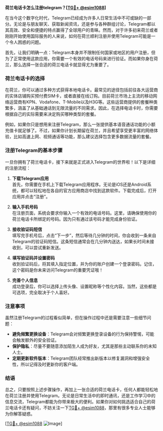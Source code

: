 **荷兰电话卡怎么注册telegram？[[TG💪+ @esim1088](https://t.me/s/esim1088)]**

在当今这个数字化时代，Telegram已经成为许多人日常生活中不可或缺的一部分。无论是与朋友聊天、获取新闻资讯，还是参与各种群组讨论，Telegram都以其高效、安全和便捷的特点赢得了全球用户的青睐。然而，对于许多初来荷兰或者刚刚开始使用国际服务的人来说，如何在荷兰顺利注册并使用Telegram可能是一个令人困惑的问题。

首先，让我们明确一点：Telegram本身并不限制任何国家或地区的用户注册，但为了正常使用这款应用，你需要一个有效的电话号码来进行验证。而如果你身在荷兰，那么选择一张合适的荷兰电话卡就显得尤为重要了。

### 荷兰电话卡的选择

在荷兰，你可以通过多种方式获得本地电话卡。最常见的途径包括前往各大运营商的实体店铺购买预付费SIM卡，或者直接在线订购。目前荷兰市场上主流的移动网络运营商有KPN、Vodafone、T-Mobile以及H3G等。这些运营商提供的套餐种类繁多，涵盖了从基础通话到无限流量的不同需求。因此，在选择电话卡时，你需要根据自己的实际需要来决定购买哪种类型的套餐。

例如，如果你只是想用来注册Telegram，那么一张提供基本语音通话功能的小额充值卡就足够了。不过，如果你计划长期留在荷兰，并且希望享受更丰富的网络体验，比如高速上网、视频通话等功能，那么建议选择包含更多数据流量的套餐。

### 注册Telegram的基本步骤

一旦你拥有了荷兰电话卡，接下来就是正式进入Telegram的世界啦！以下是详细的注册流程：

1. **下载Telegram应用**  
   首先，你需要在手机上下载Telegram应用程序。无论是iOS还是Android系统，都可以轻松地在各自的官方应用商店中找到这款软件。下载完成后，打开应用并点击“注册”。

2. **输入手机号码**  
   在注册页面，系统会要求你输入一个有效的电话号码。这里，请确保使用你的荷兰电话卡所绑定的号码。因为只有通过该号码才能完成身份验证。

3. **接收验证码短信**  
   填写完手机号后，点击“下一步”，然后等待几分钟的时间，你会收到一条来自Telegram的验证码短信。这条短信通常会在几分钟内送达，如果长时间未接收到，可以尝试重新发送。

4. **填写验证码并设置密码**  
   收到验证码后，将其填入指定位置，并为你的账户创建一个登录密码。记住，这个密码是你未来访问Telegram的重要凭证哦！

5. **完善个人信息**  
   成功登录后，你可以选择上传头像、设置昵称等个性化内容。当然，这些都是可选项，完全取决于个人喜好。

### 注意事项

虽然注册Telegram的过程看似简单，但在操作过程中还是需要注意一些细节问题：

- **避免频繁更换设备**：Telegram会对频繁更换登录设备的行为保持警惕，可能会触发额外的安全验证。
- **保护隐私**：尽量不要随意添加陌生人成为好友，尤其是那些主动联系你的未知人士。
- **定期更新软件版本**：Telegram团队经常推出新版本以修复漏洞和增强安全性，所以记得及时更新你的客户端。

### 结语

总之，只要按照上述步骤操作，再加上一张合适的荷兰电话卡，任何人都能轻松地在荷兰注册并使用Telegram。无论是日常生活中的即时通讯，还是工作学习中的信息交流，Telegram都能为你带来极大的便利。如果你对如何挑选适合自己的荷兰电话卡还有疑问，不妨关注一下[TG💪+ @esim1088](https://t.me/s/esim1088)，那里有很多专业人士能够为你解答疑惑。

[[TG💪+ @esim1088](https://t.me/s/esim1088) ![Image](https://i.postimg.cc/4NQfJmqS/Snipaste-2025-05-13-00-14-12.png)]